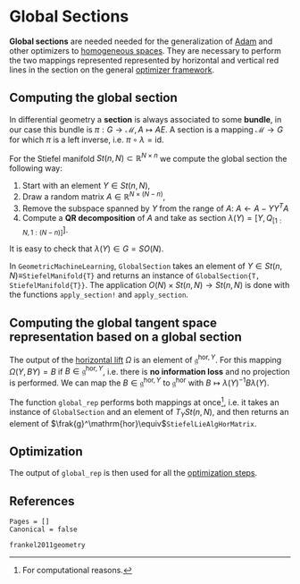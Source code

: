 # Global Sections

**Global sections** are needed needed for the generalization of [Adam](../adam_optimizer.md) and other optimizers to [homogeneous spaces](../../manifolds/homogeneous_spaces.md). They are necessary to perform the two mappings represented represented by horizontal and vertical red lines in the section on the general [optimizer framework](../../Optimizer.md).

## Computing the global section
In differential geometry a **section** is always associated to some **bundle**, in our case this bundle is $\pi:G\to\mathcal{M},A\mapsto{}AE$. A section is a mapping $\mathcal{M}\to{}G$ for which $\pi$ is a left inverse, i.e. $\pi\circ\lambda = \mathrm{id}$. 

For the Stiefel manifold $St(n, N)\subset\mathbb{R}^{N\times{}n}$ we compute the global section the following way: 
1. Start with an element $Y\in{}St(n,N)$,
2. Draw a random matrix $A\in\mathbb{R}^{N\times{}(N-n)}$,
3. Remove the subspace spanned by $Y$ from the range of $A$: $A\gets{}A-YY^TA$
4. Compute a **QR decomposition** of $A$ and take as section $\lambda(Y) = [Y, Q_{[1:N, 1:(N-n)]}]$.

It is easy to check that $\lambda(Y)\in{}G=SO(N)$.

In `GeometricMachineLearning`, `GlobalSection` takes an element of $Y\in{}St(n,N)\equiv$`StiefelManifold{T}` and returns an instance of `GlobalSection{T, StiefelManifold{T}}`. The application $O(N)\times{}St(n,N)\to{}St(n,N)$ is done with the functions `apply_section!` and `apply_section`.

## Computing the global tangent space representation based on a global section

The output of the [horizontal lift](horizontal_lift.md) $\Omega$ is an element of $\mathfrak{g}^{\mathrm{hor},Y}$. For this mapping $\Omega(Y, B{}Y) = B$ if $B\in\mathfrak{g}^{\mathrm{hor},Y}$, i.e. there is **no information loss** and no projection is performed. We can map the $B\in\mathfrak{g}^{\mathrm{hor},Y}$ to $\mathfrak{g}^\mathrm{hor}$ with $B\mapsto{}\lambda(Y)^{-1}B\lambda(Y)$.

The function `global_rep` performs both mappings at once[^1], i.e. it takes an instance of `GlobalSection` and an element of $T_YSt(n,N)$, and then returns an element of $\frak{g}^\mathrm{hor}\equiv$`StiefelLieAlgHorMatrix`.

[^1]: For computational reasons.

## Optimization

The output of `global_rep` is then used for all the [optimization steps](../../Optimizer.md).

## References 

```@bibliography
Pages = []
Canonical = false

frankel2011geometry
```